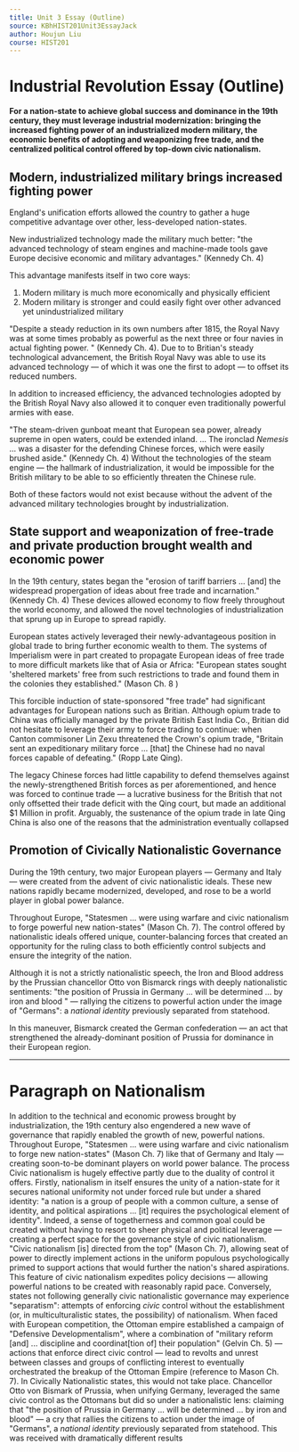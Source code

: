 ```yaml
---
title: Unit 3 Essay (Outline)
source: KBhHIST201Unit3EssayJack
author: Houjun Liu
course: HIST201
---
```


# Industrial Revolution Essay (Outline)
**For a nation-state to achieve global success and dominance in the 19th century, they must leverage industrial modernization: bringing the increased fighting power of an industrialized modern military, the economic benefits of adopting and weaponizing free trade, and the centralized political control offered by top-down civic nationalism.**

## Modern, industrialized military brings increased fighting power
England's unification efforts allowed the country to gather a huge competitive advantage over other, less-developed nation-states.

New industrialized technology made the military much better: "the advanced technology of steam engines and machine-made tools gave Europe decisive economic and military advantages." (Kennedy Ch. 4) 

This advantage manifests itself in two core ways: 

1) Modern military is much more economically and physically efficient
2) Modern military is stronger and could easily fight over other advanced yet unindustrialized military 

"Despite a steady reduction in its own numbers after 1815, the Royal Navy was at some times probably as powerful as the next three or four navies in actual fighting power. " (Kennedy Ch. 4). Due to to Britian's steady technological advancement, the British Royal Navy was able to use its advanced technology — of which it was one the first to adopt — to offset its reduced numbers.

In addition to increased efficiency, the advanced technologies adopted by the British Royal Navy also allowed it to conquer even traditionally powerful armies with ease.

"The steam-driven gunboat meant that European sea power, already supreme in open waters, could be extended inland. ... The ironclad _Nemesis_ ... was a disaster for the defending Chinese forces, which were easily brushed aside." (Kennedy Ch. 4) Without the technologies of the steam engine — the hallmark of industrialization, it would be impossible for the British military to be able to so efficiently threaten the Chinese rule.

Both of these factors would not exist because without the advent of the advanced military technologies brought by industrialization.

## State support and weaponization of free-trade and private production brought wealth and economic power
In the 19th century, states began the "erosion of tariff barriers ... [and] the widespread propergation of ideas about free trade and incarnation." (Kennedy Ch. 4) These devices allowed economy to flow freely throughout the world economy, and allowed the novel technologies of industrialization that sprung up in Europe to spread rapidly. 

European states actively leveraged their newly-advantageous position in global trade to bring further economic wealth to them. The systems of Imperialism were in part created to propagate European ideas of free trade to more difficult markets like that of Asia or Africa: "European states sought 'sheltered markets' free from such restrictions to trade and found them in the colonies they established." (Mason Ch. 8 )

This forcible induction of state-sponsored "free trade" had significant advantages for European nations such as Britian. Although opium trade to China was officially managed by the private British East India Co., Britian did not hesitate to leverage their army to force trading to continue: when Canton commisoner Lin Zexu threatened the Crown's opium trade, "Britain sent an expeditionary military force ... [that] the Chinese had no naval forces capable of defeating." (Ropp Late Qing). 

The legacy Chinese forces had little capability to defend themselves against the newly-strengthened British forces as per aforementioned, and hence was forced to continue trade — a lucrative business for the British that not only offsetted their trade deficit with the Qing court, but made an additional $1 Million in profit. Arguably, the sustenance of the opium trade in late Qing China is also one of the reasons that the administration eventually collapsed

## Promotion of Civically Nationalistic Governance
During the 19th century, two major European players — Germany and Italy — were created from the advent of civic nationalistic ideals. These new nations rapidly became modernized, developed, and rose to be a world player in global power balance.

Throughout Europe, "Statesmen ... were using warfare and civic nationalism to forge powerful new nation-states" (Mason Ch. 7). The control offered by nationalistic ideals offered unique, counter-balancing forces that created an opportunity for the ruling class to both efficiently control subjects and ensure the integrity of the nation.

Although it is not a strictly nationalistic speech, the Iron and Blood address by the Prussian chancellor Otto von Bismarck rings with deeply nationalistic sentiments: "the position of Prussia in Germany ... will be determined ... by iron and blood " — rallying the citizens to powerful action under the image of "Germans": a _national identity_ previously separated from statehood.

In this maneuver, Bismarck created the German confederation — an act that strengthened the already-dominant position of Prussia for dominance in their European region.

***

# Paragraph on Nationalism

In addition to the technical and economic prowess brought by industrialization, the 19th century also engendered a new wave of governance that rapidly enabled the growth of new, powerful nations. Throughout Europe, "Statesmen ... were using warfare and civic nationalism to forge new nation-states" (Mason Ch. 7) like that of Germany and Italy — creating soon-to-be dominant players on world power balance. The process Civic nationalism is hugely effective partly due to the duality of control it offers. Firstly, nationalism in itself ensures the unity of a nation-state for it secures national uniformity not under forced rule but under a shared identity: "a nation is a group of people with a common culture, a sense of identity, and political aspirations ... [it] requires the psychological element of identity". Indeed, a sense of togetherness and common goal could be created without having to resort to sheer physical and political leverage — creating a perfect space for the governance style of civic nationalism.  "Civic nationalism [is] directed from the top" (Mason Ch. 7), allowing seat of power to directly implement actions in the uniform populous psychologically primed to support actions that would further the nation's shared aspirations. This feature of civic nationalism expedites policy decisions — allowing powerful nations to be created with reasonably rapid pace. Conversely, states not following generally civic nationalistic governance may experience "separatism": attempts of enforcing _civic_ control without the establishment (or, in multiculturalistic states, the possibility) of nationalism. When faced with European competition, the Ottoman empire established a campaign of "Defensive Developmentalism", where a combination of "military reform [and] ... discipline and coordinat[tion of] their population" (Gelvin Ch. 5) — actions that enforce direct civic control — lead to revolts and unrest between classes and groups of conflicting interest to eventually orchestrated the breakup of the Ottoman Empire (reference to Mason Ch. 7). In Civically Nationalistic states, this would not take place. Chancellor Otto von Bismark of Prussia, when unifying Germany, leveraged the same civic control as the Ottomans but did so under a nationalistic lens: claiming that "the position of Prussia in Germany ... will be determined ... by iron and blood"  — a cry that rallies the citizens to action under the image of "Germans", a _national identity_ previously separated from statehood. This was received with dramatically different results
